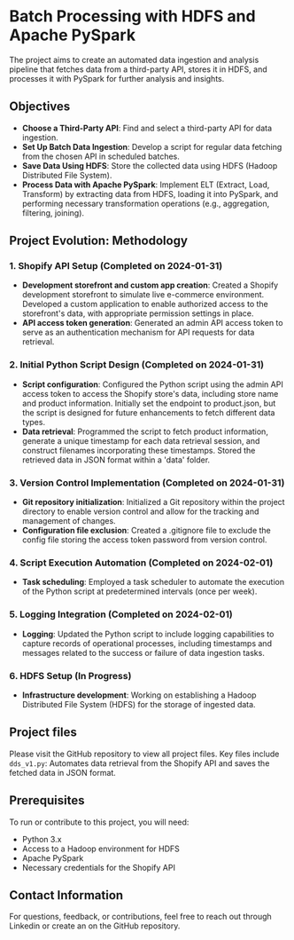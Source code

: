 # Batch Processing with HDFS and Apache PySpark

The project aims to create an automated data ingestion and analysis pipeline that fetches data from a third-party API, stores it in HDFS, and processes it with PySpark for further analysis and insights.

## Objectives

- **Choose a Third-Party API**: Find and select a third-party API for data ingestion.
- **Set Up Batch Data Ingestion**: Develop a script for regular data fetching from the chosen API in scheduled batches.
- **Save Data Using HDFS**: Store the collected data using HDFS (Hadoop Distributed File System).
- **Process Data with Apache PySpark**: Implement ELT (Extract, Load, Transform) by extracting data from HDFS, loading it into PySpark, and performing necessary transformation operations (e.g., aggregation, filtering, joining).

## Project Evolution: Methodology

### **1. Shopify API Setup** (Completed on 2024-01-31)
- **Development storefront and custom app creation**: Created a Shopify development storefront to simulate live e-commerce environment. Developed a custom application to enable authorized access to the storefront's data, with appropriate permission settings in place. 
- **API access token generation**: Generated an admin API access token to serve as an authentication mechanism for API requests for data retrieval. 

### **2. Initial Python Script Design** (Completed on 2024-01-31)
- **Script configuration**: Configured the Python script using the admin API access token to access the Shopify store's data, including store name and product information. Initially set the endpoint to product.json, but the script is designed for future enhancements to fetch different data types.
- **Data retrieval**: Programmed the script to fetch product information, generate a unique timestamp for each data retrieval session, and construct filenames incorporating these timestamps. Stored the retrieved data in JSON format within a 'data' folder. 

### **3. Version Control Implementation** (Completed on 2024-01-31)
- **Git repository initialization**: Initialized a Git repository within the project directory to enable version control and allow for the tracking and management of changes. 
- **Configuration file exclusion**: Created a .gitignore file to exclude the config file storing the access token password from version control. 

### **4. Script Execution Automation** (Completed on 2024-02-01)
- **Task scheduling**: Employed a task scheduler to automate the execution of the Python script at predetermined intervals (once per week).

### **5. Logging Integration** (Completed on 2024-02-01) 
- **Logging**: Updated the Python script to include logging capabilities to capture records of operational processes, including timestamps and messages related to the success or failure of data ingestion tasks. 

### **6. HDFS Setup** (In Progress)
- **Infrastructure development**: Working on establishing a Hadoop Distributed File System (HDFS) for the storage of ingested data.

 ## Project files
 Please visit the GitHub repository to view all project files. Key files include
 ```dds_v1.py```: Automates data retrieval from the Shopify API and saves the fetched data in JSON format.

## Prerequisites

To run or contribute to this project, you will need:
- Python 3.x
- Access to a Hadoop environment for HDFS
- Apache PySpark
- Necessary credentials for the Shopify API

## Contact Information
For questions, feedback, or contributions, feel free to reach out through Linkedin or create an on the GitHub repository.
